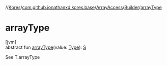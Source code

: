 //[Kores](../../../../index.md)/[com.github.jonathanxd.kores.base](../../index.md)/[ArrayAccess](../index.md)/[Builder](index.md)/[arrayType](array-type.md)

# arrayType

[jvm]\
abstract fun [arrayType](array-type.md)(value: [Type](https://docs.oracle.com/javase/8/docs/api/java/lang/reflect/Type.html)): [S](index.md)

See T.arrayType
